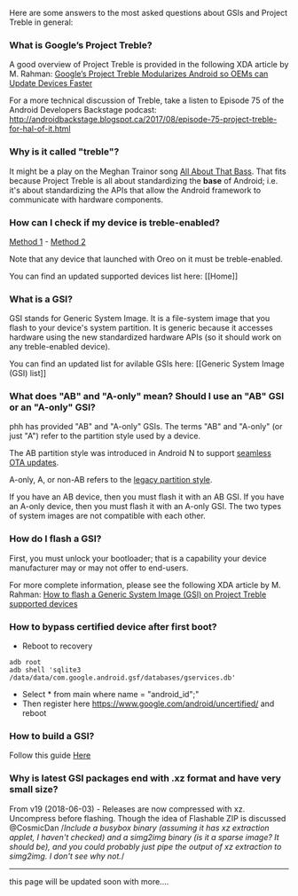 Here are some answers to the most asked questions about GSIs and Project Treble in general:

### What is Google’s Project Treble?

A good overview of Project Treble is provided in the following XDA article by M. Rahman:
[Google’s Project Treble Modularizes Android so OEMs can Update Devices Faster](https://www.xda-developers.com/googles-project-treble-modularize-android-so-oems-can-update-devices-faster/)

For a more technical discussion of Treble, take a listen to Episode 75 of the Android Developers Backstage podcast: http://androidbackstage.blogspot.ca/2017/08/episode-75-project-treble-for-hal-of-it.html

### Why is it called "treble"?

It might be a play on the Meghan Trainor song [All About That Bass](https://youtu.be/7PCkvCPvDXk). That fits because Project Treble is all about standardizing the **base** of Android; i.e. it's about standardizing the APIs that allow the Android framework to communicate with hardware components.

### How can I check if my device is treble-enabled?<br/>

[Method 1](https://play.google.com/store/apps/details?id=com.kevintresuelo.treble) - [Method 2](https://www.xda-developers.com/project-treble-android-oreo/)

Note that any device that launched with Oreo on it must be treble-enabled.

You can find an updated supported devices list here: [[Home]]

### What is a GSI?

GSI stands for Generic System Image.  It is a file-system image that you flash to your device's system partition.  It is generic because it accesses hardware using the new standardized hardware APIs (so it should work on any treble-enabled device).

You can find an updated list for avilable GSIs here: [[Generic System Image (GSI) list]]

### What does "AB" and "A-only" mean? Should I use an "AB" GSI or an "A-only" GSI?

phh has provided "AB" and "A-only" GSIs.  The terms "AB" and "A-only" (or just "A") refer to the partition style used by a device.

The AB partition style was introduced in Android N to support [seamless OTA updates](https://source.android.com/devices/tech/ota/ab/).

A-only, A, or non-AB refers to the [legacy partition style](https://source.android.com/devices/tech/ota/nonab/).

If you have an AB device, then you must flash it with an AB GSI.  If you have an A-only device, then you must flash it with an A-only GSI.  The two types of system images are not compatible with each other.

### How do I flash a GSI?

First, you must unlock your bootloader; that is a capability your device manufacturer may or may not offer to end-users.

For more complete information, please see the following XDA article by M. Rahman:
[How to flash a Generic System Image (GSI) on Project Treble supported devices](https://www.xda-developers.com/flash-generic-system-image-project-treble-device/)

### How to bypass certified device after first boot?

- Reboot to recovery

```
adb root
adb shell 'sqlite3 /data/data/com.google.android.gsf/databases/gservices.db'
```

- Select * from main where name = \"android_id\";"
- Then register here https://www.google.com/android/uncertified/ and reboot

### How to build a GSI?

Follow this guide [Here](https://github.com/phhusson/treble_experimentations/wiki/How-to-build-a-GSI%3F)

### Why is latest GSI packages end with .xz format and have very small size?

From v19 (2018-06-03) - Releases are now compressed with xz. Uncompress before flashing.
Though the idea of Flashable ZIP is discussed @CosmicDan /*Include a busybox binary (assuming it has xz extraction applet, I haven't checked) and a simg2img binary (is it a sparse image? It should be), and you could probably just pipe the output of xz extraction to simg2img. I don't see why not.*/

***

this page will be updated soon with more....